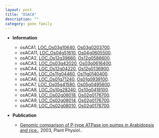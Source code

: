 ```yaml
---
layout: post
title: "OSACA"
description: ""
category: gene family
---
```


* **Information**  
    + osACA1, [LOC_Os03g10640](http://rice.plantbiology.msu.edu/cgi-bin/ORF_infopage.cgi?orf=LOC_Os03g10640), [Os03g0203700](http://rapdb.dna.affrc.go.jp/viewer/gbrowse_details/irgsp1?name=Os03g0203700).
    + osACA11, [LOC_Os04g51610](http://rice.plantbiology.msu.edu/cgi-bin/ORF_infopage.cgi?orf=LOC_Os04g51610), [Os04g0605500](http://rapdb.dna.affrc.go.jp/viewer/gbrowse_details/irgsp1?name=Os04g0605500).
    + osACA2, [LOC_Os12g39660](http://rice.plantbiology.msu.edu/cgi-bin/ORF_infopage.cgi?orf=LOC_Os12g39660), [Os12g0586600](http://rapdb.dna.affrc.go.jp/viewer/gbrowse_details/irgsp1?name=Os12g0586600).
    + osACA3, [LOC_Os03g42020](http://rice.plantbiology.msu.edu/cgi-bin/ORF_infopage.cgi?orf=LOC_Os03g42020), [Os03g0616400](http://rapdb.dna.affrc.go.jp/viewer/gbrowse_details/irgsp1?name=Os03g0616400).
    + osACA4, [LOC_Os12g04220](http://rice.plantbiology.msu.edu/cgi-bin/ORF_infopage.cgi?orf=LOC_Os12g04220), [Os12g0136900](http://rapdb.dna.affrc.go.jp/viewer/gbrowse_details/irgsp1?name=Os12g0136900).
    + osACA5, [LOC_Os11g04460](http://rice.plantbiology.msu.edu/cgi-bin/ORF_infopage.cgi?orf=LOC_Os11g04460), [Os11g0140400](http://rapdb.dna.affrc.go.jp/viewer/gbrowse_details/irgsp1?name=Os11g0140400).
    + osACA6, [LOC_Os01g71240](http://rice.plantbiology.msu.edu/cgi-bin/ORF_infopage.cgi?orf=LOC_Os01g71240), [Os01g0939100](http://rapdb.dna.affrc.go.jp/viewer/gbrowse_details/irgsp1?name=Os01g0939100).
    + osACA7, [LOC_Os05g41580](http://rice.plantbiology.msu.edu/cgi-bin/ORF_infopage.cgi?orf=LOC_Os05g41580), [Os05g0495600](http://rapdb.dna.affrc.go.jp/viewer/gbrowse_details/irgsp1?name=Os05g0495600).
    + osACA8, [LOC_Os10g28240](http://rice.plantbiology.msu.edu/cgi-bin/ORF_infopage.cgi?orf=LOC_Os10g28240), [Os10g0418100](http://rapdb.dna.affrc.go.jp/viewer/gbrowse_details/irgsp1?name=Os10g0418100).
    + osACA9, [LOC_Os02g08018](http://rice.plantbiology.msu.edu/cgi-bin/ORF_infopage.cgi?orf=LOC_Os02g08018), [Os02g0176700](http://rapdb.dna.affrc.go.jp/viewer/gbrowse_details/irgsp1?name=Os02g0176700).
    + osACA9, [LOC_Os02g08014](http://rice.plantbiology.msu.edu/cgi-bin/ORF_infopage.cgi?orf=LOC_Os02g08014), [Os02g0176700](http://rapdb.dna.affrc.go.jp/viewer/gbrowse_details/irgsp1?name=Os02g0176700).
    + osACA9, [LOC_Os02g08010](http://rice.plantbiology.msu.edu/cgi-bin/ORF_infopage.cgi?orf=LOC_Os02g08010), [Os02g0176700](http://rapdb.dna.affrc.go.jp/viewer/gbrowse_details/irgsp1?name=Os02g0176700).

* **Publication**  
    + [Genomic comparison of P-type ATPase ion pumps in Arabidopsis and rice.](http://www.ncbi.nlm.nih.gov/pubmed?term=Genomic+comparison+of+P-type+ATPase+ion+pumps+in+Arabidopsis+and+rice.%5BTitle%5D), 2003, Plant Physiol..


